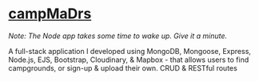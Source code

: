 # [campMaDrs](https://campMaDrs.onrender.com/)
*Note: The Node app takes some time to wake up. Give it a minute.*

A full-stack application I developed using MongoDB, Mongoose, Express, Node.js, EJS, Bootstrap, Cloudinary, & Mapbox - that allows users to find campgrounds, or sign-up & upload their own. CRUD &amp; RESTful routes
